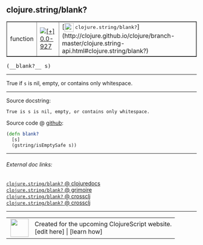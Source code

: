 ## clojure.string/blank?



 <table border="1">
<tr>
<td>function</td>
<td><a href="https://github.com/cljsinfo/cljs-api-docs/tree/0.0-927"><img valign="middle" alt="[+] 0.0-927" title="Added in 0.0-927" src="https://img.shields.io/badge/+-0.0--927-lightgrey.svg"></a> </td>
<td>
[<img height="24px" valign="middle" src="http://i.imgur.com/1GjPKvB.png"> <samp>clojure.string/blank?</samp>](http://clojure.github.io/clojure/branch-master/clojure.string-api.html#clojure.string/blank?)
</td>
</tr>
</table>


 <samp>
(__blank?__ s)<br>
</samp>

---

True if `s` is nil, empty, or contains only whitespace.



---




Source docstring:

```
True is s is nil, empty, or contains only whitespace.
```


Source code @ [github](https://github.com/clojure/clojurescript/blob/r1909/src/cljs/clojure/string.cljs#L159-L162):

```clj
(defn blank?
  [s]
  (gstring/isEmptySafe s))
```

<!--
Repo - tag - source tree - lines:

 <pre>
clojurescript @ r1909
└── src
    └── cljs
        └── clojure
            └── <ins>[string.cljs:159-162](https://github.com/clojure/clojurescript/blob/r1909/src/cljs/clojure/string.cljs#L159-L162)</ins>
</pre>

-->

---



###### External doc links:

[`clojure.string/blank?` @ clojuredocs](http://clojuredocs.org/clojure.string/blank_q)<br>
[`clojure.string/blank?` @ grimoire](http://conj.io/store/v1/org.clojure/clojure/1.7.0-beta3/clj/clojure.string/blank%3F/)<br>
[`clojure.string/blank?` @ crossclj](http://crossclj.info/fun/clojure.string/blank%3F.html)<br>
[`clojure.string/blank?` @ crossclj](http://crossclj.info/fun/clojure.string.cljs/blank%3F.html)<br>

---

 <table>
<tr><td>
<img valign="middle" align="right" width="48px" src="http://i.imgur.com/Hi20huC.png">
</td><td>
Created for the upcoming ClojureScript website.<br>
[edit here] | [learn how]
</td></tr></table>

[edit here]:https://github.com/cljsinfo/cljs-api-docs/blob/master/cljsdoc/clojure.string/blankQMARK.cljsdoc
[learn how]:https://github.com/cljsinfo/cljs-api-docs/wiki/cljsdoc-files

<!--

This information was too distracting to show to readers, but I'll leave it
commented here since it is helpful to:

- pretty-print the data used to generate this document
- and show how to retrieve that data



The API data for this symbol:

```clj
{:description "True if `s` is nil, empty, or contains only whitespace.",
 :ns "clojure.string",
 :name "blank?",
 :signature ["[s]"],
 :history [["+" "0.0-927"]],
 :type "function",
 :full-name-encode "clojure.string/blankQMARK",
 :source {:code "(defn blank?\n  [s]\n  (gstring/isEmptySafe s))",
          :title "Source code",
          :repo "clojurescript",
          :tag "r1909",
          :filename "src/cljs/clojure/string.cljs",
          :lines [159 162]},
 :full-name "clojure.string/blank?",
 :clj-symbol "clojure.string/blank?",
 :docstring "True is s is nil, empty, or contains only whitespace."}

```

Retrieve the API data for this symbol:

```clj
;; from Clojure REPL
(require '[clojure.edn :as edn])
(-> (slurp "https://raw.githubusercontent.com/cljsinfo/cljs-api-docs/catalog/cljs-api.edn")
    (edn/read-string)
    (get-in [:symbols "clojure.string/blank?"]))
```

-->
